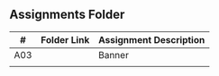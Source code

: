 ##  Assignments Folder

|   #   | Folder Link | Assignment Description |
| :---: | ----------- | ---------------------- |
|  A03  |             | Banner                 |
|       |             |                        |

